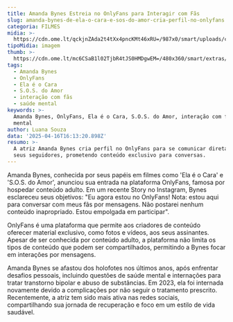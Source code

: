 ```yaml
---
title: Amanda Bynes Estreia no OnlyFans para Interagir com Fãs
slug: amanda-bynes-de-ela-o-cara-e-sos-do-amor-cria-perfil-no-onlyfans
categoria: FILMES
midia: >-
  https://cdn.ome.lt/qckjnZAda2t4tXx4pncKMt46xRU=/987x0/smart/uploads/conteudo/fotos/OMELETE_CAPA_-_2025-04-16T125611.866.png
tipoMidia: imagem
thumb: >-
  https://cdn.ome.lt/mc6CSaB1l02TjbR4tJS0HMDgwEM=/480x360/smart/extras/conteudos/omelete_THUMB_-_2025-04-16T125556.029.png
tags:
  - Amanda Bynes
  - OnlyFans
  - Ela é o Cara
  - S.O.S. do Amor
  - interação com fãs
  - saúde mental
keywords: >-
  Amanda Bynes, OnlyFans, Ela é o Cara, S.O.S. do Amor, interação com fãs, saúde
  mental
author: Luana Souza
data: '2025-04-16T16:13:20.898Z'
resumo: >-
  A atriz Amanda Bynes cria perfil no OnlyFans para se comunicar diretamente com
  seus seguidores, prometendo conteúdo exclusivo para conversas.
---
```


Amanda Bynes, conhecida por seus papéis em filmes como 'Ela é o Cara' e 'S.O.S. do Amor', anunciou sua entrada na plataforma OnlyFans, famosa por hospedar conteúdo adulto. Em um recente Story no Instagram, Bynes esclareceu seus objetivos: "Eu agora estou no OnlyFans! Nota: estou aqui para conversar com meus fãs por mensagens. Não postarei nenhum conteúdo inapropriado. Estou empolgada em participar".

OnlyFans é uma plataforma que permite aos criadores de conteúdo oferecer material exclusivo, como fotos e vídeos, aos seus assinantes. Apesar de ser conhecida por conteúdo adulto, a plataforma não limita os tipos de conteúdo que podem ser compartilhados, permitindo a Bynes focar em interações por mensagens.

Amanda Bynes se afastou dos holofotes nos últimos anos, após enfrentar desafios pessoais, incluindo questões de saúde mental e internações para tratar transtorno bipolar e abuso de substâncias. Em 2023, ela foi internada novamente devido a complicações por não seguir o tratamento prescrito. Recentemente, a atriz tem sido mais ativa nas redes sociais, compartilhando sua jornada de recuperação e foco em um estilo de vida saudável.

